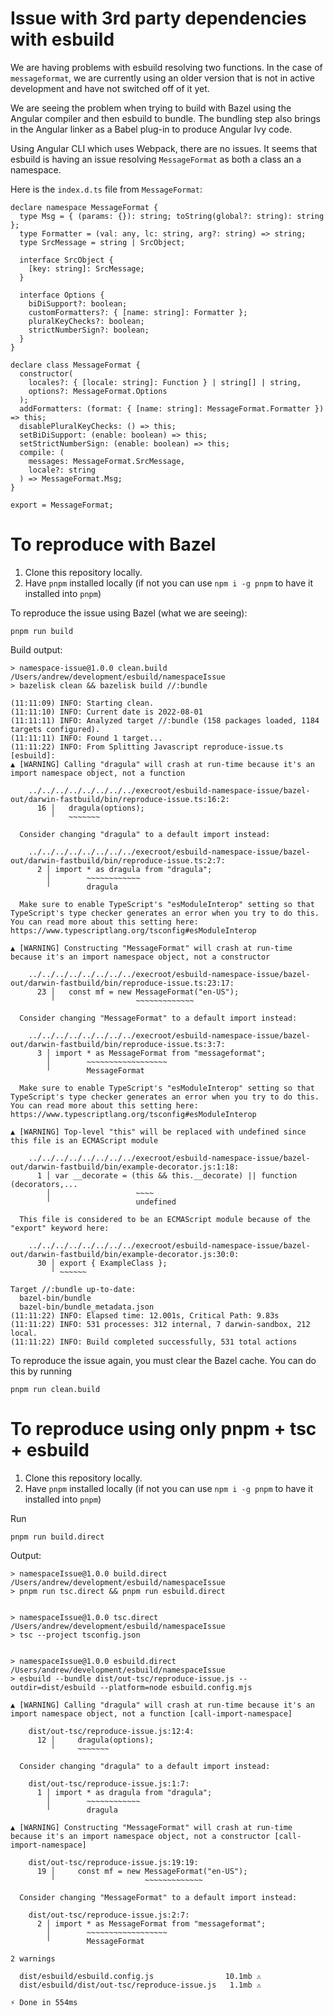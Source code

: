 # Issue with 3rd party dependencies with esbuild

We are having problems with esbuild resolving two functions. In the case of `messageformat`, we are currently using an older version that
is not in active development and have not switched off of it yet. 

We are seeing the problem when trying to build with Bazel using the Angular compiler and then esbuild to bundle. The bundling step also
brings in the Angular linker as a Babel plug-in to produce Angular Ivy code.

Using Angular CLI which uses Webpack, there are no issues. It seems that esbuild is having an issue resolving `MessageFormat` as both
a class an a namespace.

Here is the `index.d.ts` file from `MessageFormat`:
```
declare namespace MessageFormat {
  type Msg = { (params: {}): string; toString(global?: string): string };
  type Formatter = (val: any, lc: string, arg?: string) => string;
  type SrcMessage = string | SrcObject;

  interface SrcObject {
    [key: string]: SrcMessage;
  }

  interface Options {
    biDiSupport?: boolean;
    customFormatters?: { [name: string]: Formatter };
    pluralKeyChecks?: boolean;
    strictNumberSign?: boolean;
  }
}

declare class MessageFormat {
  constructor(
    locales?: { [locale: string]: Function } | string[] | string,
    options?: MessageFormat.Options
  );
  addFormatters: (format: { [name: string]: MessageFormat.Formatter }) => this;
  disablePluralKeyChecks: () => this;
  setBiDiSupport: (enable: boolean) => this;
  setStrictNumberSign: (enable: boolean) => this;
  compile: (
    messages: MessageFormat.SrcMessage,
    locale?: string
  ) => MessageFormat.Msg;
}

export = MessageFormat;
```

# To reproduce with Bazel

1. Clone this repository locally.
2. Have `pnpm` installed locally (if not you can use `npm i -g pnpm` to have it installed into `pnpm`)

To reproduce the issue using Bazel (what we are seeing):

```
pnpm run build
```

Build output:
```
> namespace-issue@1.0.0 clean.build /Users/andrew/development/esbuild/namespaceIssue
> bazelisk clean && bazelisk build //:bundle

(11:11:09) INFO: Starting clean.
(11:11:10) INFO: Current date is 2022-08-01
(11:11:11) INFO: Analyzed target //:bundle (158 packages loaded, 1184 targets configured).
(11:11:11) INFO: Found 1 target...
(11:11:22) INFO: From Splitting Javascript reproduce-issue.ts [esbuild]:
▲ [WARNING] Calling "dragula" will crash at run-time because it's an import namespace object, not a function

    ../../../../../../../../execroot/esbuild-namespace-issue/bazel-out/darwin-fastbuild/bin/reproduce-issue.ts:16:2:
      16 │   dragula(options);
         ╵   ~~~~~~~

  Consider changing "dragula" to a default import instead:

    ../../../../../../../../execroot/esbuild-namespace-issue/bazel-out/darwin-fastbuild/bin/reproduce-issue.ts:2:7:
      2 │ import * as dragula from "dragula";
        │        ~~~~~~~~~~~~
        ╵        dragula

  Make sure to enable TypeScript's "esModuleInterop" setting so that TypeScript's type checker generates an error when you try to do this. You can read more about this setting here: https://www.typescriptlang.org/tsconfig#esModuleInterop

▲ [WARNING] Constructing "MessageFormat" will crash at run-time because it's an import namespace object, not a constructor

    ../../../../../../../../execroot/esbuild-namespace-issue/bazel-out/darwin-fastbuild/bin/reproduce-issue.ts:23:17:
      23 │   const mf = new MessageFormat("en-US");
         ╵                  ~~~~~~~~~~~~~

  Consider changing "MessageFormat" to a default import instead:

    ../../../../../../../../execroot/esbuild-namespace-issue/bazel-out/darwin-fastbuild/bin/reproduce-issue.ts:3:7:
      3 │ import * as MessageFormat from "messageformat";
        │        ~~~~~~~~~~~~~~~~~~
        ╵        MessageFormat

  Make sure to enable TypeScript's "esModuleInterop" setting so that TypeScript's type checker generates an error when you try to do this. You can read more about this setting here: https://www.typescriptlang.org/tsconfig#esModuleInterop

▲ [WARNING] Top-level "this" will be replaced with undefined since this file is an ECMAScript module

    ../../../../../../../../execroot/esbuild-namespace-issue/bazel-out/darwin-fastbuild/bin/example-decorator.js:1:18:
      1 │ var __decorate = (this && this.__decorate) || function (decorators,...
        │                   ~~~~
        ╵                   undefined

  This file is considered to be an ECMAScript module because of the "export" keyword here:

    ../../../../../../../../execroot/esbuild-namespace-issue/bazel-out/darwin-fastbuild/bin/example-decorator.js:30:0:
      30 │ export { ExampleClass };
         ╵ ~~~~~~

Target //:bundle up-to-date:
  bazel-bin/bundle
  bazel-bin/bundle_metadata.json
(11:11:22) INFO: Elapsed time: 12.001s, Critical Path: 9.83s
(11:11:22) INFO: 531 processes: 312 internal, 7 darwin-sandbox, 212 local.
(11:11:22) INFO: Build completed successfully, 531 total actions
```

To reproduce the issue again, you must clear the Bazel cache. You can do this by running
```
pnpm run clean.build
```

# To reproduce using only pnpm + tsc + esbuild

1. Clone this repository locally.
2. Have `pnpm` installed locally (if not you can use `npm i -g pnpm` to have it installed into `pnpm`)

Run 
```
pnpm run build.direct
```

Output:
```
> namespaceIssue@1.0.0 build.direct /Users/andrew/development/esbuild/namespaceIssue
> pnpm run tsc.direct && pnpm run esbuild.direct


> namespaceIssue@1.0.0 tsc.direct /Users/andrew/development/esbuild/namespaceIssue
> tsc --project tsconfig.json


> namespaceIssue@1.0.0 esbuild.direct /Users/andrew/development/esbuild/namespaceIssue
> esbuild --bundle dist/out-tsc/reproduce-issue.js --outdir=dist/esbuild --platform=node esbuild.config.mjs

▲ [WARNING] Calling "dragula" will crash at run-time because it's an import namespace object, not a function [call-import-namespace]

    dist/out-tsc/reproduce-issue.js:12:4:
      12 │     dragula(options);
         ╵     ~~~~~~~

  Consider changing "dragula" to a default import instead:

    dist/out-tsc/reproduce-issue.js:1:7:
      1 │ import * as dragula from "dragula";
        │        ~~~~~~~~~~~~
        ╵        dragula

▲ [WARNING] Constructing "MessageFormat" will crash at run-time because it's an import namespace object, not a constructor [call-import-namespace]

    dist/out-tsc/reproduce-issue.js:19:19:
      19 │     const mf = new MessageFormat("en-US");
         ╵                    ~~~~~~~~~~~~~

  Consider changing "MessageFormat" to a default import instead:

    dist/out-tsc/reproduce-issue.js:2:7:
      2 │ import * as MessageFormat from "messageformat";
        │        ~~~~~~~~~~~~~~~~~~
        ╵        MessageFormat

2 warnings

  dist/esbuild/esbuild.config.js                10.1mb ⚠️
  dist/esbuild/dist/out-tsc/reproduce-issue.js   1.1mb ⚠️

⚡ Done in 554ms
```